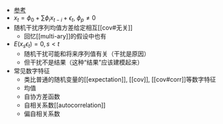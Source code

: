 - [参考](https://zhuanlan.zhihu.com/p/341779110)
- $x_t = \phi_0+\sum \phi_i x_{t-i} +\epsilon_t$, $\phi_p\ne 0$
- 随机干扰序列均值方差给定相互[[cov#无关]]
  - 回忆[[multi-ary]]的假设中也有
- $E(x_s\epsilon_t)=0,s<t$
  - 随机干扰可能和将来序列值有关（干扰是原因）
  - 但干扰不是结果（这种“结果”应该建模起来）
- 常见数字特征
  - 类比普通的随机变量的[[expectation]], [[cov]], [[cov#corr]]等数字特征
  - 均值
  - 自协方差函数
  - 自相关系数[[autocorrelation]]
  - 偏自相关系数